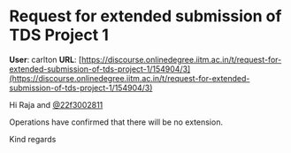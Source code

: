 # Request for extended submission of TDS Project 1

**User**: carlton
**URL**: [https://discourse.onlinedegree.iitm.ac.in/t/request-for-extended-submission-of-tds-project-1/154904/3](https://discourse.onlinedegree.iitm.ac.in/t/request-for-extended-submission-of-tds-project-1/154904/3)

Hi Raja and [@22f3002811](/u/22f3002811)

Operations have confirmed that there will be no extension.

Kind regards
